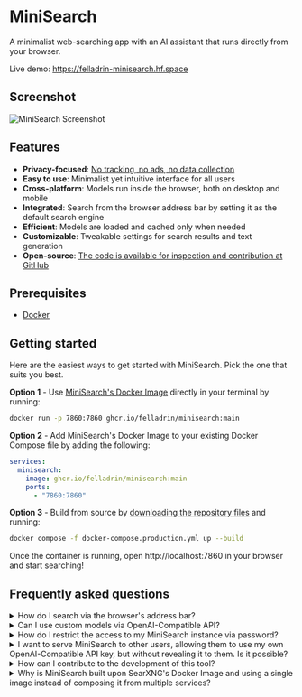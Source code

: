 # MiniSearch

A minimalist web-searching app with an AI assistant that runs directly from your browser.

Live demo: https://felladrin-minisearch.hf.space

## Screenshot

![MiniSearch Screenshot](https://github.com/user-attachments/assets/f8d72a8e-a725-42e9-9358-e6ebade2acb2)

## Features

- **Privacy-focused**: [No tracking, no ads, no data collection](https://docs.searxng.org/own-instance.html#how-does-searxng-protect-privacy)
- **Easy to use**: Minimalist yet intuitive interface for all users
- **Cross-platform**: Models run inside the browser, both on desktop and mobile
- **Integrated**: Search from the browser address bar by setting it as the default search engine
- **Efficient**: Models are loaded and cached only when needed
- **Customizable**: Tweakable settings for search results and text generation
- **Open-source**: [The code is available for inspection and contribution at GitHub](https://github.com/felladrin/MiniSearch)

## Prerequisites

- [Docker](https://docs.docker.com/get-docker/)

## Getting started

Here are the easiest ways to get started with MiniSearch. Pick the one that suits you best.

**Option 1** - Use [MiniSearch's Docker Image](https://github.com/felladrin/MiniSearch/pkgs/container/minisearch) directly in your terminal by running:

```bash
docker run -p 7860:7860 ghcr.io/felladrin/minisearch:main
```

**Option 2** - Add MiniSearch's Docker Image to your existing Docker Compose file by adding the following:

```yaml
services:
  minisearch:
    image: ghcr.io/felladrin/minisearch:main
    ports:
      - "7860:7860"
```

**Option 3** - Build from source by [downloading the repository files](https://github.com/felladrin/MiniSearch/archive/refs/heads/main.zip) and running:

```bash
docker compose -f docker-compose.production.yml up --build
```

Once the container is running, open http://localhost:7860 in your browser and start searching!

## Frequently asked questions

<details>
  <summary>How do I search via the browser's address bar?</summary>
  <p>
    You can set MiniSearch as your browser's address-bar search engine using the pattern <code>http://localhost:7860/?q=%s</code>, in which your search term replaces <code>%s</code>.
  </p>
</details>

<details>
  <summary>Can I use custom models via OpenAI-Compatible API?</summary>
  <p>
    Yes! For this, open the Menu and change the "AI Processing Location" to <code>Remote server (API)</code>. Then configure the Base URL, and optionally set an API Key and a Model to use.
  </p>
</details>

<details>
  <summary>How do I restrict the access to my MiniSearch instance via password?</summary>
  <p>
    Create a <code>.env</code> file and set a value for <code>ACCESS_KEYS</code>. Then reset the MiniSearch docker container.
  </p>
  <p>
    For example, if you to set the password to <code>PepperoniPizza</code>, then this is what you should add to your <code>.env</code>:<br/>
    <code>ACCESS_KEYS="PepperoniPizza"</code>
  </p>
  <p>
    You can find more examples in the <code>.env.example</code> file.
  </p>
</details>

<details>
  <summary>I want to serve MiniSearch to other users, allowing them to use my own OpenAI-Compatible API key, but without revealing it to them. Is it possible?</summary>
  <p>Yes! In MiniSearch, we call this text-generation feature "Internal OpenAI-Compatible API". To use this it:</p>
  <ol>
    <li>Set up your OpenAI-Compatible API endpoint by configuring the following environment variables in your <code>.env</code> file:
      <ul>
        <li><code>INTERNAL_OPENAI_COMPATIBLE_API_BASE_URL</code>: The base URL for your API</li>
        <li><code>INTERNAL_OPENAI_COMPATIBLE_API_KEY</code>: Your API access key</li>
        <li><code>INTERNAL_OPENAI_COMPATIBLE_API_MODEL</code>: The model to use</li>
        <li><code>INTERNAL_OPENAI_COMPATIBLE_API_NAME</code>: The name to display in the UI</li>
      </ul>
    </li>
    <li>Restart MiniSearch server.</li>
    <li>In the MiniSearch menu, select the new option (named as per your <code>INTERNAL_OPENAI_COMPATIBLE_API_NAME</code> setting) from the "AI Processing Location" dropdown.</li>
  </ol>
</details>

<details>
  <summary>How can I contribute to the development of this tool?</summary>
  <p>Fork this repository and clone it. Then, start the development server by running the following command:</p>
  <p><code>docker compose up</code></p>
  <p>Make your changes, push them to your fork, and open a pull request! All contributions are welcome!</p>
</details>

<details>
  <summary>Why is MiniSearch built upon SearXNG's Docker Image and using a single image instead of composing it from multiple services?</summary>
  <p>There are a few reasons for this:</p>
  <ul>
    <li>MiniSearch utilizes SearXNG as its meta-search engine.</li>
    <li>Manual installation of SearXNG is not trivial, so we use the docker image they provide, which has everything set up.</li>
    <li>SearXNG only provides a Docker Image based on Alpine Linux.</li>
    <li>The user of the image needs to be customized in a specific way to run on HuggingFace Spaces, where MiniSearch's demo runs.</li>
    <li>HuggingFace only accepts a single docker image. It doesn't run docker compose or multiple images, unfortunately.</li>
  </ul>
</details>
